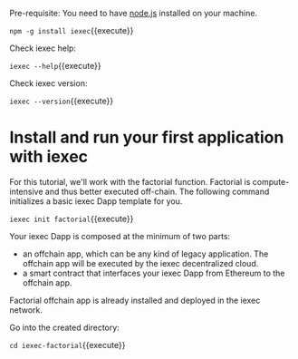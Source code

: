 



Pre-requisite: You need to have [node.js](https://nodejs.org/en/) installed on your machine.

`npm -g install iexec`{{execute}}

Check iexec help:

`iexec --help`{{execute}}

Check iexec version:

`iexec --version`{{execute}}



# Install and run your first application with iexec


 For this tutorial, we'll work with the factorial function.
 Factorial is compute-intensive and thus  better executed off-chain.
 The following command initializes a basic iexec Dapp template for you.

`iexec init factorial`{{execute}}


Your iexec Dapp is composed at the minimum of two parts:

* an offchain app, which can be any kind of legacy application. The offchain app will be executed by the iexec decentralized cloud.
* a smart contract that interfaces your iexec Dapp from Ethereum to the offchain app.


Factorial offchain app is already installed and deployed in the iexec network. 

Go into the created directory:

`cd iexec-factorial`{{execute}}


